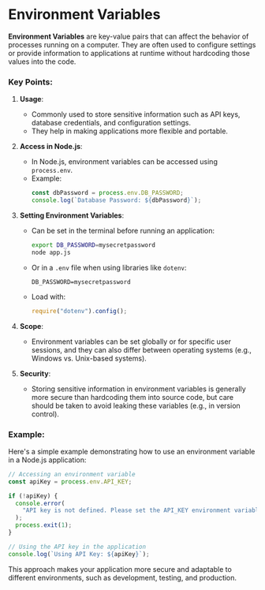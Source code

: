 # Environment Variables

**Environment Variables** are key-value pairs that can affect the behavior of processes running on a computer. They are often used to configure settings or provide information to applications at runtime without hardcoding those values into the code.

### Key Points:

1. **Usage**:

   - Commonly used to store sensitive information such as API keys, database credentials, and configuration settings.
   - They help in making applications more flexible and portable.

2. **Access in Node.js**:

   - In Node.js, environment variables can be accessed using `process.env`.
   - Example:
     ```javascript
     const dbPassword = process.env.DB_PASSWORD;
     console.log(`Database Password: ${dbPassword}`);
     ```

3. **Setting Environment Variables**:

   - Can be set in the terminal before running an application:
     ```bash
     export DB_PASSWORD=mysecretpassword
     node app.js
     ```
   - Or in a `.env` file when using libraries like `dotenv`:
     ```
     DB_PASSWORD=mysecretpassword
     ```
   - Load with:
     ```javascript
     require("dotenv").config();
     ```

4. **Scope**:

   - Environment variables can be set globally or for specific user sessions, and they can also differ between operating systems (e.g., Windows vs. Unix-based systems).

5. **Security**:
   - Storing sensitive information in environment variables is generally more secure than hardcoding them into source code, but care should be taken to avoid leaking these variables (e.g., in version control).

### Example:

Here's a simple example demonstrating how to use an environment variable in a Node.js application:

```javascript
// Accessing an environment variable
const apiKey = process.env.API_KEY;

if (!apiKey) {
  console.error(
    "API key is not defined. Please set the API_KEY environment variable.",
  );
  process.exit(1);
}

// Using the API key in the application
console.log(`Using API Key: ${apiKey}`);
```

This approach makes your application more secure and adaptable to different environments, such as development, testing, and production.
